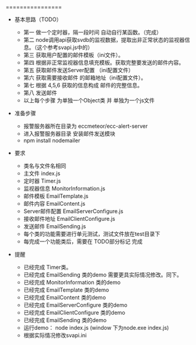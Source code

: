 ================
* 基本思路（TODO）
   * 第一 做一个定时器，隔一段时间 自动自行某函数。（完成）
   * 第二 node调用api获取svdb的监视数据，提取出非正常状态的监视器信息。（这个参考svapi.js中的）
   * 第三 获取用户配置的邮件模板（ini文件）。
   * 第四 根据非正常监视器信息填充模板。获取完整要发送的邮件内容。
   * 第五 获取邮件发送Server配置 （ini配置文件）
   * 第六 获取需要接收邮件 的邮箱地址（ini配置文件）。
   * 第七 根据 4,5,6 获取的信息构成 邮件的完整信息。
   * 第八 发送邮件
   * 以上每个步骤 为单独一个Object类 并 单独为一个js文件

* 准备步骤
   * 报警服务器所在目录为 eccmeteor/ecc-alert-server
   * 进入报警服务器目录 安装邮件发送模块
   * npm install nodemailer
  
* 要求 
   * 类名与文件名相同
   * 主文件  index.js
   * 定时器  Timer.js 
   * 监视器信息  MonitorInformation.js
   * 邮件模板   EmailTemplate.js
   * 邮件内容   EmailContent.js
   * Server邮件配置  EmailServerConfigure.js
   * 接收邮件地址   EmailClientConfigure.js
   * 发送邮件      EmailSending.js
   * 每个类的功能需要进行单元测试，测试文件放在test目录下
   * 每完成一个功能类后，需要在 TODO部分标记 完成

* 提醒
  * 已经完成 Timer类。
  * 已经完成 EmailSending 类的demo 需要更具实际情况修改。同下。
  * 已经完成 MonitorInformation 类的demo 
  * 已经完成 EmailTemplate 类的demo 
  * 已经完成 EmailContent 类的demo 
  * 已经完成 EmailServerConfigure 类的demo 
  * 已经完成 EmailClientConfigure 类的demo 
  * 已经完成 EmailSending 类的demo 
  * 运行demo： node index.js (window 下为node.exe index.js)
  * 根据实际情况修改svapi.ini